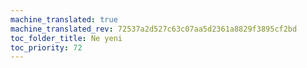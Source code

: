 ```yaml
---
machine_translated: true
machine_translated_rev: 72537a2d527c63c07aa5d2361a8829f3895cf2bd
toc_folder_title: Ne yeni
toc_priority: 72
---
```




